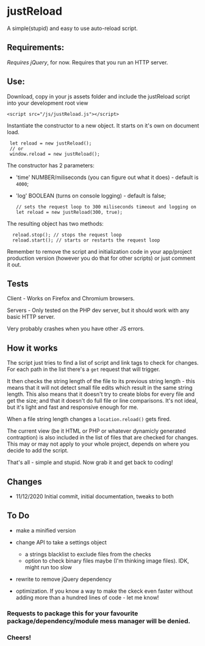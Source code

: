 # justReload

A simple(stupid) and easy to use auto-reload script.

## Requirements:

_Requires jQuery_, for now.
Requires that you run an HTTP server.

## Use:

Download, copy in your js assets folder and include the justReload script into your development root view
  
    <script src="/js/justReload.js"></script>
  
Instantiate the constructor to a new object. It starts on it's own on document load.
    
     let reload = new justReload(); 
     // or 
     window.reload = new justReload();

The constructor has 2 parameters:
- 'time' NUMBER/miliseconds (you can figure out what it does) - default is `4000`;
- 'log' BOOLEAN (turns on console logging) - default is false;

      // sets the request loop to 300 miliseconds timeout and logging on
      let reload = new justReload(300, true); 
      
The resulting object has two methods:
      
      reload.stop(); // stops the request loop
      reload.start(); // starts or restarts the request loop 
    
Remember to remove the script and initialization code in your app/project production version (however you do that for other scripts) or just comment it out.

## Tests

Client - Works on Firefox and Chromium browsers.

Servers - Only tested on the PHP dev server, but it should work with any basic HTTP server.

Very probably crashes when you have other JS errors.


## How it works

The script just tries to find a list of script and link tags to check for changes.
For each path in the list there's a `get` request that will trigger.

It then checks the string length of the file to its previous string length - this means that it will not detect small file edits which result in the same string length. This also means that it doesn't try to create blobs for every file and get the size; and that it doesn't do full file or line comparisons. It's not ideal, but it's light and fast and responsive enough for me.

When a file string length changes a `location.reload()` gets fired.

The current view (be it HTML or PHP or whatever dynamicly generated contraption) is also included in the list of files that are checked for changes. This may or may not apply to your whole project, depends on where you decide to add the script.

That's all - simple and stupid. Now grab it and get back to coding!

## Changes 

- 11/12/2020 Initial commit, initial documentation, tweaks to both 

## To Do

- make a minified version

- change API to take a settings object 
  - a strings blacklist to exclude files from the checks
  - option to check binary files maybe (I'm thinking image files). IDK, might run too slow
  
- rewrite to remove jQuery dependency
  
- optimization. If you know a way to make the ckeck even faster without adding more than a hundred lines of code - let me know!

### Requests to package this for your favourite package/dependency/module mess manager will be denied.

### Cheers!
 
